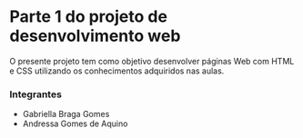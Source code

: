 # Parte 1 do projeto de desenvolvimento web

O presente projeto tem como objetivo desenvolver páginas Web com HTML e CSS utilizando os conhecimentos adquiridos nas aulas.

### Integrantes
- Gabriella Braga Gomes
- Andressa Gomes de Aquino